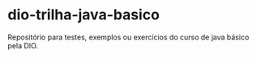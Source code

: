 # dio-trilha-java-basico
Repositório para testes, exemplos ou exercícios do curso de java básico pela DIO.
